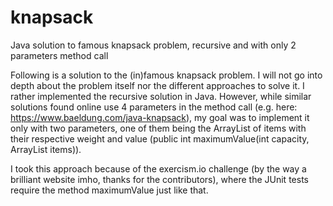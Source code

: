 # knapsack
Java solution to famous knapsack problem, recursive and with only 2 parameters method call

Following is a solution to the (in)famous knapsack problem. I will not go into depth about the problem itself nor the different approaches to solve it. I rather implemented the recursive solution in Java.
However, while similar solutions found online use 4 parameters in the method call (e.g. here: https://www.baeldung.com/java-knapsack), my goal was to implement it only with two parameters, one of them being the ArrayList of items with their respective weight and value (public int maximumValue(int capacity, ArrayList<Item> items)).
  
I took this approach because of the exercism.io challenge (by the way a brilliant website imho, thanks for the contributors), where the JUnit tests require the method maximumValue just like that.
